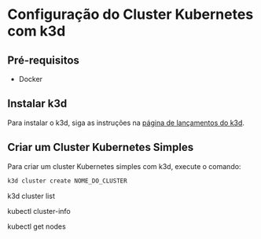 # Configuração do Cluster Kubernetes com k3d

## Pré-requisitos

- Docker

## Instalar k3d

Para instalar o k3d, siga as instruções na [página de lançamentos do k3d](https://k3d.io/v5.6.3/#releases).

## Criar um Cluster Kubernetes Simples

Para criar um cluster Kubernetes simples com k3d, execute o comando:

```bash
k3d cluster create NOME_DO_CLUSTER
```

k3d cluster list

kubectl cluster-info

kubectl get nodes
